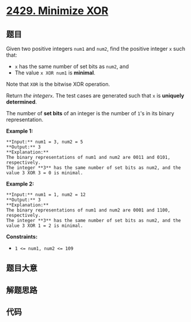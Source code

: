 # [2429. Minimize XOR](https://leetcode.com/problems/minimize-xor)

## 题目

Given two positive integers `num1` and `num2`, find the positive integer `x`
such that:

  * `x` has the same number of set bits as `num2`, and
  * The value `x XOR num1` is **minimal**.

Note that `XOR` is the bitwise XOR operation.

Return _the integer_`x`. The test cases are generated such that `x` is
**uniquely determined**.

The number of **set bits** of an integer is the number of `1`'s in its binary
representation.



**Example 1:**

    
    
    **Input:** num1 = 3, num2 = 5
    **Output:** 3
    **Explanation:**
    The binary representations of num1 and num2 are 0011 and 0101, respectively.
    The integer **3** has the same number of set bits as num2, and the value 3 XOR 3 = 0 is minimal.
    

**Example 2:**

    
    
    **Input:** num1 = 1, num2 = 12
    **Output:** 3
    **Explanation:**
    The binary representations of num1 and num2 are 0001 and 1100, respectively.
    The integer **3** has the same number of set bits as num2, and the value 3 XOR 1 = 2 is minimal.
    



**Constraints:**

  * `1 <= num1, num2 <= 109`


## 题目大意

## 解题思路

## 代码

```javascript

```
